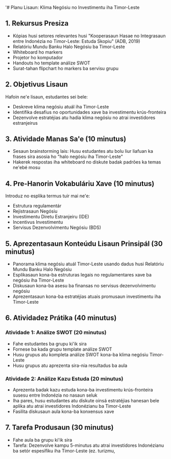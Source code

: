 '# Planu Lisaun: Klima Negósiu no Investimentu iha Timor-Leste

## 1. Rekursus Presiza

- Kópias husi setores relevantes husi "Kooperasaun Hasae no Integrasaun entre Indonézia no Timor-Leste: Estuda Skopiu" (ADB, 2019)
- Relatóriu Mundu Banku Halo Negósiu ba Timor-Leste
- Whiteboard ho markers
- Projetor ho komputador
- Handouts ho template análize SWOT  
- Surat-tahan flipchart ho markers ba servisu grupu

## 2. Objetivus Lisaun

Hafoin ne'e lisaun, estudantes sei bele: 
- Deskreve klima negósiu atuál iha Timor-Leste
- Identifika desafius no oportunidades xave ba investimentu krús-fronteira
- Dezenvolve estratéjias atu hadia klima negósiu no atrai investidores estranjeirus

## 3. Atividade Manas Sa'e (10 minutus)

- Sesaun brainstorming lais: Husu estudantes atu bolu liur liafuan ka frases sira asosia ho "halo negósiu iha Timor-Leste"
- Hakerek respostas iha whiteboard no diskute badak padrões ka temas ne'ebé mosu

## 4. Pre-Hanorin Vokabuláriu Xave (10 minutus)

Introduz no esplika termus tuir mai ne'e:
- Estrutura regulamentár
- Rejistrasaun Negósiu  
- Investimentu Diretu Estranjeiru (IDE)
- Incentivus Investimentu
- Servisus Dezenvolvimentu Negósiu (BDS)

## 5. Aprezentasaun Konteúdu Lisaun Prinsipál (30 minutus)

- Panorama klima negósiu atuál Timor-Leste usando dadus husi Relatóriu Mundu Banku Halo Negósiu
- Esplikasaun kona-ba estruturas legais no regulamentares xave ba negósiu iha Timor-Leste
- Diskusaun kona-ba asesu ba finansas no servisus dezenvolvimentu negósiu
- Aprezentasaun kona-ba estratéjias atuais promusaun investimentu iha Timor-Leste

## 6. Atividadez Prátika (40 minutus)

### Atividade 1: Análize SWOT (20 minutus)
- Fahe estudantes ba grupu ki'ik sira
- Fornese ba kada grupu template análize SWOT
- Husu grupus atu kompleta análize SWOT kona-ba klima negósiu Timor-Leste
- Husu grupus atu aprezenta sira-nia resultadus ba aula

### Atividade 2: Análize Kazu Estuda (20 minutus)  
- Aprezenta badak kazu estuda kona-ba investimentu krús-fronteira susesu entre Indonézia no nasaun seluk
- Iha pares, husu estudantes atu diskute oinsá estratéjias hanesan bele aplika atu atrai investidores Indonézianu ba Timor-Leste
- Fasilita diskusaun aula kona-ba konxensus xave

## 7. Tarefa Produsaun (30 minutus)

- Fahe aula ba grupu ki'ik sira
- Tarefa: Dezenvolve kampu 5-minutus atu atrai investidores Indonézianu ba setór espesífiku iha Timor-Leste (ez. turizmu,
